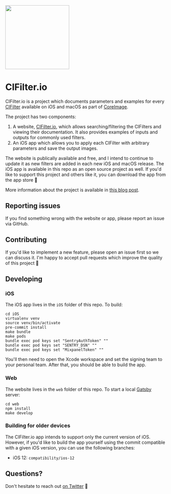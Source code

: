 <img src="https://github.com/noahsark769/cifilter.io/raw/master/iOS/CIFilter.io/Resources/AppIcon/icon_60pt%403x.png" height="200">

# CIFilter.io
CIFilter.io is a project which documents parameters and examples for every [CIFilter](https://developer.apple.com/documentation/coreimage/cifilter) available on iOS and macOS as part of [CoreImage](https://developer.apple.com/documentation/coreimage).

The project has two components:

1. A website, [CIFilter.io](https://cifilter.io), which allows searching/filtering the CIFilters and viewing their documentation. It also provides examples of inputs and outputs for commonly used filters.
2. An iOS app which allows you to apply each CIFilter with arbitrary parameters and save the output images.

The website is publically available and free, and I intend to continue to update it as new filters are added in each new iOS and macOS release. The iOS app is available in this repo as an open source project as well. If you'd like to support this project and others like it, you can download the app from the app store 🙏

More information about the project is available in [this blog post](https://noahgilmore.com/blog/cifilterio/).

## Reporting issues
If you find something wrong with the website or app, please report an issue via GitHub.

## Contributing
If you'd like to implement a new feature, please open an issue first so we can discuss it. I'm happy to accept pull requests which improve the quality of this project 💪

## Developing

### iOS
The iOS app lives in the `iOS` folder of this repo. To build:

```
cd iOS
virtualenv venv
source venv/bin/activate
pre-commit install
make bundle
make pods
bundle exec pod keys set "SentryAuthToken" ""
bundle exec pod keys set "SENTRY_DSN" ""
bundle exec pod keys set "MixpanelToken" ""
```

You'll then need to open the Xcode workspace and set the signing team to your personal team. After that, you should be able to build the app.

### Web
The website lives in the `web` folder of this repo. To start a local [Gatsby](https://www.gatsbyjs.org/) server:

```
cd web
npm install
make develop
```

### Building for older devices
The CIFilter.io app intends to support only the current version of iOS. However, if you'd like to build the app yourself using the commit compatible with a given iOS version, you can use the following branches:

- iOS 12: `compatibility/ios-12`

## Questions?
Don't hesitate to reach out [on Twitter](https://twitter.com/noahsark769) 👋
